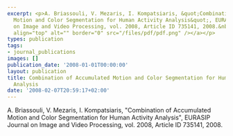 ```yaml
---
excerpt: <p>A. Briassouli, V. Mezaris, I. Kompatsiaris, &quot;Combination of Accumulated
  Motion and Color Segmentation for Human Activity Analysis&quot;, EURASIP Journal
  on Image and Video Processing, vol. 2008, Article ID 735141, 2008.&nbsp; <a href="/files/humancentric_rev2.pdf"><img
  align="top" alt="" border="0" src="/files/pdf/pdf.png" /></a></p>
types: publication
tags:
- journal_publications
images: []
publication_date: '2008-01-01T00:00:00'
layout: publication
title: Combination of Accumulated Motion and Color Segmentation for Human Activity
  Analysis
date: '2008-02-07T20:59:17+02:00'
---
```

<p>A. Briassouli, V. Mezaris, I. Kompatsiaris, &quot;Combination of Accumulated Motion and Color Segmentation for Human Activity Analysis&quot;, EURASIP Journal on Image and Video Processing, vol. 2008, Article ID 735141, 2008.&nbsp; <a href="/files/humancentric_rev2.pdf"><img align="top" alt="" border="0" src="/files/pdf/pdf.png" /></a></p>
